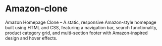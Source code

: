 # Amazon-clone
Amazon Homepage Clone – A static, responsive Amazon-style homepage built using HTML and CSS, featuring a navigation bar, search functionality, product category grid, and multi-section footer with Amazon-inspired design and hover effects.
